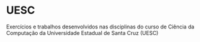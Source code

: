 # UESC
Exercícios e trabalhos desenvolvidos nas disciplinas do curso de Ciência da Computação da Universidade Estadual de Santa Cruz (UESC)
